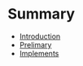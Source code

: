 # Summary

* [Introduction](README.md)
* [Prelimary](documents/prelimary.md)
* [Implements](implements.md)

